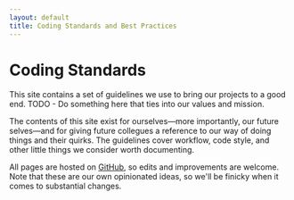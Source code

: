 ```yaml
---
layout: default
title: Coding Standards and Best Practices
---
```


# Coding Standards

<p class="lead">This site contains a set of guidelines we use to bring our projects to a good end. TODO - Do something here that ties into our values and mission.</p>

The contents of this site exist for ourselves—more importantly, our future selves—and for giving future collegues a reference to our way of doing things and their quirks. The guidelines cover workflow, code style, and other little things we consider worth documenting.

All pages are hosted on [GitHub](https://github.com/coding-boot-camp/coding-standards), so edits and improvements are welcome. Note that these are our own opinionated ideas, so we'll be finicky when it comes to substantial changes.